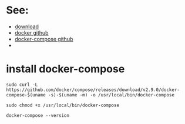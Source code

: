 # See:

- [download ](https://github.com/docker/compose/releases/download/v2.9.0/docker-compose-linux-x86_64)
- [docker github](https://github.com/docker)
- [docker-compose github](https://github.com/docker/compose)
- []()

# install docker-compose
```
sudo curl -L https://github.com/docker/compose/releases/download/v2.9.0/docker-compose-$(uname -s)-$(uname -m) -o /usr/local/bin/docker-compose
```
```
sudo chmod +x /usr/local/bin/docker-compose
```
```
docker-compose --version
```
